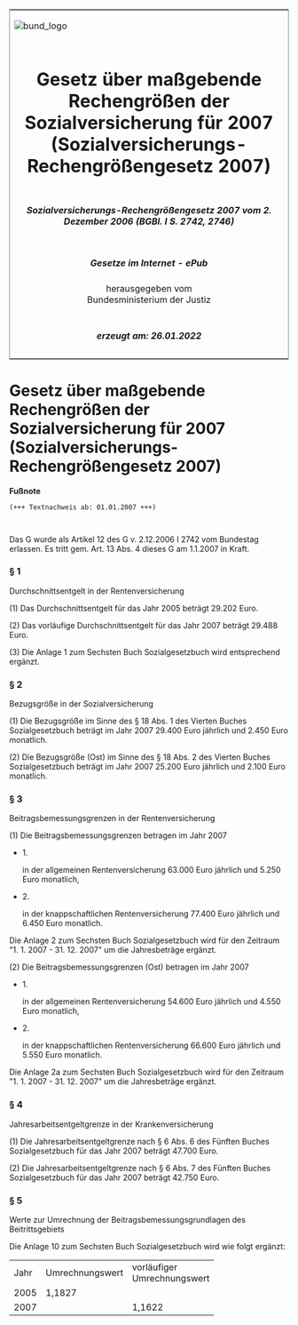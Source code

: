 <span id="DECKBLATT.html"></span>

<table border="0" frame="border" width="100%">

<tr valign="top">

<td align="left">

![bund\_logo](BfJ_2021_Web_de_de.gif)

</td>

<td align="right">

 

</td>

</tr>

<tr align="center" valign="middle">

<td colspan="2">

# Gesetz über maßgebende Rechengrößen der Sozialversicherung für 2007 (Sozialversicherungs-Rechengrößengesetz 2007)

</td>

</tr>

<tr align="center" valign="middle">

<td colspan="2">

##### Sozialversicherungs-Rechengrößengesetz 2007 vom 2. Dezember 2006 (BGBl. I S. 2742, 2746)

</td>

</tr>

<tr align="center" valign="middle">

<td colspan="2">

  
  

##### Gesetze im Internet - ePub  
  
herausgegeben vom  
Bundesministerium der Justiz

</td>

</tr>

<tr align="center" valign="bottom">

<td colspan="2">

  
  

##### erzeugt am: 26.01.2022

</td>

</tr>

</table>

<span id="BJNR274600006.html"></span>

# Gesetz über maßgebende Rechengrößen der Sozialversicherung für 2007 (Sozialversicherungs-Rechengrößengesetz 2007)

<div>

  
**Fußnote**

<div class="jnhtml">

<div>

<div class="jurAbsatz">

  

``` 
(+++ Textnachweis ab: 01.01.2007 +++)

 
```

Das G wurde als Artikel 12 des G v. 2.12.2006 I 2742 vom Bundestag
erlassen. Es tritt gem. Art. 13 Abs. 4 dieses G am 1.1.2007 in Kraft.

</div>

</div>

</div>

</div>

<span id="BJNR274600006BJNE000100000.html"></span>

### § 1  
Durchschnittsentgelt in der Rentenversicherung

<div>

<div class="jnhtml">

<div>

<div class="jurAbsatz">

(1) Das Durchschnittsentgelt für das Jahr 2005 beträgt 29.202 Euro.

</div>

<div class="jurAbsatz">

(2) Das vorläufige Durchschnittsentgelt für das Jahr 2007 beträgt 29.488
Euro.

</div>

<div class="jurAbsatz">

(3) Die Anlage 1 zum Sechsten Buch Sozialgesetzbuch wird entsprechend
ergänzt.

</div>

</div>

</div>

</div>

<span id="BJNR274600006BJNE000200000.html"></span>

### § 2  
Bezugsgröße in der Sozialversicherung

<div>

<div class="jnhtml">

<div>

<div class="jurAbsatz">

(1) Die Bezugsgröße im Sinne des § 18 Abs. 1 des Vierten Buches
Sozialgesetzbuch beträgt im Jahr 2007 29.400 Euro jährlich und 2.450
Euro monatlich.

</div>

<div class="jurAbsatz">

(2) Die Bezugsgröße (Ost) im Sinne des § 18 Abs. 2 des Vierten Buches
Sozialgesetzbuch beträgt im Jahr 2007 25.200 Euro jährlich und 2.100
Euro monatlich.

</div>

</div>

</div>

</div>

<span id="BJNR274600006BJNE000300000.html"></span>

### § 3  
Beitragsbemessungsgrenzen in der Rentenversicherung

<div>

<div class="jnhtml">

<div>

<div class="jurAbsatz">

(1) Die Beitragsbemessungsgrenzen betragen im Jahr 2007

  - 1\.
    
    <div style="">
    
    in der allgemeinen Rentenversicherung 63.000 Euro jährlich und 5.250
    Euro monatlich,
    
    </div>

  - 2\.
    
    <div style="">
    
    in der knappschaftlichen Rentenversicherung 77.400 Euro jährlich und
    6.450 Euro monatlich.
    
    </div>

Die Anlage 2 zum Sechsten Buch Sozialgesetzbuch wird für den Zeitraum
"1. 1. 2007 - 31. 12. 2007" um die Jahresbeträge ergänzt.

</div>

<div class="jurAbsatz">

(2) Die Beitragsbemessungsgrenzen (Ost) betragen im Jahr 2007

  - 1\.
    
    <div style="">
    
    in der allgemeinen Rentenversicherung 54.600 Euro jährlich und 4.550
    Euro monatlich,
    
    </div>

  - 2\.
    
    <div style="">
    
    in der knappschaftlichen Rentenversicherung 66.600 Euro jährlich und
    5.550 Euro monatlich.
    
    </div>

Die Anlage 2a zum Sechsten Buch Sozialgesetzbuch wird für den Zeitraum
"1. 1. 2007 - 31. 12. 2007" um die Jahresbeträge ergänzt.

</div>

</div>

</div>

</div>

<span id="BJNR274600006BJNE000400000.html"></span>

### § 4  
Jahresarbeitsentgeltgrenze in der Krankenversicherung

<div>

<div class="jnhtml">

<div>

<div class="jurAbsatz">

(1) Die Jahresarbeitsentgeltgrenze nach § 6 Abs. 6 des Fünften Buches
Sozialgesetzbuch für das Jahr 2007 beträgt 47.700 Euro.

</div>

<div class="jurAbsatz">

(2) Die Jahresarbeitsentgeltgrenze nach § 6 Abs. 7 des Fünften Buches
Sozialgesetzbuch für das Jahr 2007 beträgt 42.750 Euro.

</div>

</div>

</div>

</div>

<span id="BJNR274600006BJNE000500000.html"></span>

### § 5  
Werte zur Umrechnung der Beitragsbemessungsgrundlagen des Beitrittsgebiets

<div>

<div class="jnhtml">

<div>

<div class="jurAbsatz">

Die Anlage 10 zum Sechsten Buch Sozialgesetzbuch wird wie folgt
ergänzt:  

<table>
<tbody>
<tr class="odd">
<td>Jahr</td>
<td>Umrechnungswert</td>
<td>vorläufiger<br />
Umrechnungswert</td>
</tr>
<tr class="even">
<td>2005</td>
<td>1,1827</td>
<td> </td>
</tr>
<tr class="odd">
<td>2007</td>
<td> </td>
<td>1,1622</td>
</tr>
</tbody>
</table>

</div>

</div>

</div>

</div>
